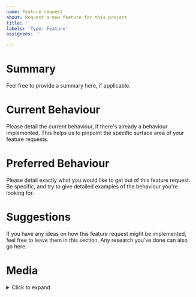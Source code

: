 ```yaml
---
name: Feature request
about: Request a new feature for this project
title: ''
labels: 'Type: Feature'
assignees: ''

---
```


<!--
Hello, and thanks for submitting a feature request! To help us address this issue
quickly, please take the time to fill out this issue template to the best of
your ability, and please provide as much information as possible!

When you're done, feel free to remove these comments if you like. All
of the following sections are optional - remove any that don't apply.

Additionally, please remember that GitHub issues are not the place to disclose
a security issue. Instead, please contact a member of our admin team directly
on Discord, or send a private message to the ModMail bot there.
-->

# Summary

Feel free to provide a summary here, if applicable.

# Current Behaviour

Please detail the current behaviour, if there's already a behaviour implemented.
This helps us to pinpoint the specific surface area of your feature requests.

# Preferred Behaviour

Please detail exactly what you would like to get out of this feature request. Be
specific, and try to give detailed examples of the behaviour you're looking for.

# Suggestions

If you have any ideas on how this feature request might be implemented, feel free
to leave them in this section. Any research you've done can also go here.

# Media

<details>
    <summary>Click to expand</summary>

    If you have any screenshots, videos, or other relevant media, please insert it here - at
    the bottom of the issue. We also prefer that you place all media within this `details`
    object, for the sake of ease of navigation.
</details>
